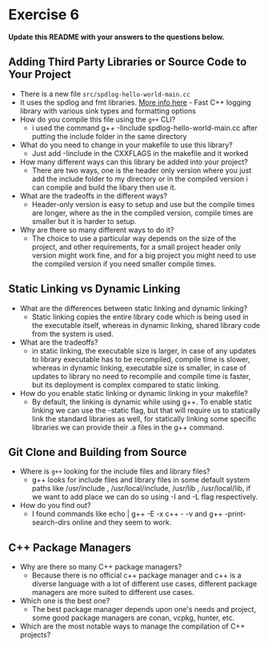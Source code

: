 # Exercise 6

**Update this README with your answers to the questions below.**

## Adding Third Party Libraries or Source Code to Your Project

- There is a new file `src/spdlog-hello-world-main.cc`
- It uses the spdlog and fmt libraries. 
  [More info here](https://github.com/gabime/spdlog) - Fast C++ logging 
  library with various sink types and formatting options
- How do you compile this file using the `g++` CLI?
  - i used the command g++ -Iinclude spdlog-hello-world-main.cc after putting the include folder in the same directory
- What do you need to change in your makefile to use this library?
  - Just add -Iinclude in the CXXFLAGS in the makefile and it worked
- How many different ways can this library be added into your project?
  - There are two ways, one is the header only version where you just add the include folder to my directory or in the compiled version i can compile and build the libary then use it.
- What are the tradeoffs in the different ways?
  - Header-only version is easy to setup and use but the compile times are longer, where as the in the compiled version, compile times are smaller but it is harder to setup.
- Why are there so many different ways to do it?
  - The choice to use a particular way depends on the size of the project, and other requirements, for a small project header only version might work fine, and for a big project you might need to use the compiled version if you need smaller compile times.
  
## Static Linking vs Dynamic Linking

- What are the differences between static linking and dynamic linking?
  - Static linking copies the entire library code which is being used in the executable itself, whereas in dynamic linking, shared library code from the system is used.
- What are the tradeoffs?
  - in static linking, the executable size is larger, in case of any updates to library executable has to be recompiled, compile time is slower, whereas in dynamic linking, executable size is smaller, in case of updates to library no need to recompile and compile time is faster, but its deployment is complex compared to static linking.
- How do you enable static linking or dynamic linking in your makefile?
  - By default, the linking is dynamic while using g++. To enable static linking we can use the -static flag, but that will require us to statically link the standard libraries as well, for statically linking some specific libraries we can provide their .a files in the g++ command.

## Git Clone and Building from Source

- Where is `g++` looking for the include files and library files?
  - g++ looks for include files and library files in some default system paths like /usr/include , /usr/local/include, /usr/lib , /usr/local/lib, if we want to add place we can do so using -I and -L flag respectively.
- How do you find out?
  - I found commands like echo | g++ -E -x c++ - -v and g++ -print-search-dirs online and they seem to work.

## C++ Package Managers

- Why are there so many C++ package managers?
  - Because there is no official c++ package manager and c++ is a diverse language with a lot of different use cases, different package managers are more suited to different use cases.
- Which one is the best one?
  - The best package manager depends upon one's needs and project, some good package managers are conan, vcpkg, hunter, etc.
- Which are the most notable ways to manage the compilation of C++ projects?